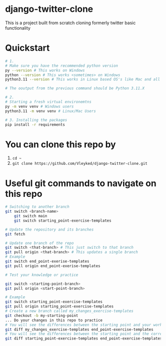 # django-twitter-clone
This is a project built from scratch cloning formerly twitter basic functionality

# Quickstart
```bash
# 1. 
# Make sure you have the recommended python version
py --version # This works on Windows 
python --version # This works <sometimes> on Windows
python3.11 --version # This works in Linux based OS's like Mac and all Linux distros

# The ooutput from the previous command should be Python 3.11.X

# 2. 
# Starting a fresh virtual environemtns
py -m venv venv # Windows users
python3.11 -m venv venv # Linux/Mac Users

# 3. Installing the packages
pip install -r requirements
```

# You can clone this repo by
1. `cd ~`
2. `git clone https://github.com/Vleyked/django-twitter-clone.git`

# Useful git commands to navigate on this repo

```bash
# Switching to another branch
git switch <branch-name>
    git switch main
    git switch starting_point-exercise-templates

# Update the repository and its branches
git fetch

# Update one branch of the repo
git switch <that-branch> # This just switch to that branch
git pull origin <that-branch> # This updates a single branch
# Example
git switch end_point-exerise-templates
git pull origin end_point-exerise-templates

# Test your knowledge or practice

git switch <starting-point-branch>
git pull origin <start-point-branch> 

# Example
git switch starting_point-exercise-templates
git pull origin starting_point-exercise-templates
# Create a new branch called my_changes_exercise-templates
git checkout -b my-starting-point
... Do your changes in this repo to practice
# You will see the differences between the starting point and your work
git diff my_changes_exercise-templates end_point-exercise-templates
# You will see the differences between the starting point and the corrected work
git diff starting_point-exercise-templates end_point-exercise-templates
```
